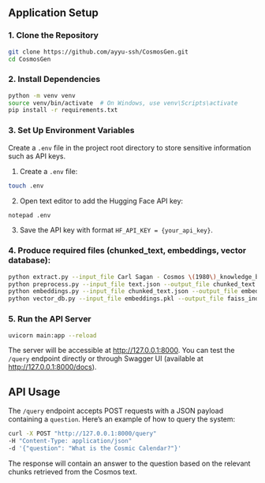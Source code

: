 ## Application Setup
### 1. Clone the Repository
```bash
git clone https://github.com/ayyu-ssh/CosmosGen.git
cd CosmosGen
```

### 2. Install Dependencies
```bash
python -m venv venv
source venv/bin/activate  # On Windows, use venv\Scripts\activate
pip install -r requirements.txt
```

### 3. Set Up Environment Variables
Create a `.env` file in the project root directory to store sensitive information such as API keys.

1. Create a `.env` file:
```bash
touch .env
```

2. Open text editor to add the Hugging Face API key:

```bash
notepad .env
```
3. Save the API key with format `HF_API_KEY = {your_api_key}`.

### 4. Produce required files (chunked_text, embeddings, vector database):
```bash
python extract.py --input_file Carl Sagan - Cosmos \(1980\)_knowledge_base.pdf --output_file text.json\
python preprocess.py --input_file text.json --output_file chunked_text.json\
python embeddings.py --input_file chunked_text.json --output_file embeddings.pkl\
python vector_db.py --input_file embeddings.pkl --output_file faiss_index.bin
```

### 5. Run the API Server
```bash
uvicorn main:app --reload
```
The server will be accessible at http://127.0.0.1:8000. You can test the `/query` endpoint directly or through Swagger UI (available at http://127.0.0.1:8000/docs).

## API Usage
The `/query` endpoint accepts POST requests with a JSON payload containing a `question`. Here’s an example of how to query the system:
```bash
curl -X POST "http://127.0.0.1:8000/query"
-H "Content-Type: application/json"
-d '{"question": "What is the Cosmic Calendar?"}'
```

The response will contain an answer to the question based on the relevant chunks retrieved from the Cosmos text.
